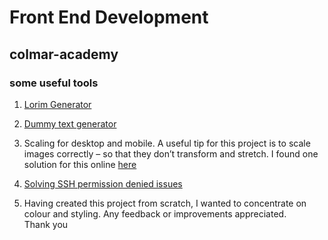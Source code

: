 
# Front End Development

## colmar-academy

### some useful tools

1. [Lorim Generator](https://github.com/DavidAnson/markdownlint/blob/v0.27.0/doc/md041.md)

2. [Dummy text generator](https://www.dummytextgenerator.com/#jump)

3. Scaling for desktop and mobile. A useful tip for this project is to scale images correctly – so that they don’t transform and stretch. I found one solution for this online
 [here](https://monacodelisa.com/codecademy-colmar-academy-workflow-part-1-desktop)


4. [Solving SSH permission denied issues](https://www.google.com/search?q=git+push+-u+origin+master+git%40github.com%3A+Permission+denied+(publickey).+fatal%3A+Could+not+read+from+remote+repository.&oq=git+push+-u+origin+master+git%40github.com%3A+Permission+denied+(publickey).+fatal%3A+Could+not+read+from+remote+repository.&aqs=chrome..69i57j69i59j69i64l2.953j0j1&sourceid=chrome&ie=UTF-8#fpstate=ive&vld=cid:546330e9,vid:gyAUbbx-D5Q)

5. Having created this project from scratch, I wanted to concentrate on colour and styling.  Any feedback or improvements appreciated.  
Thank you
